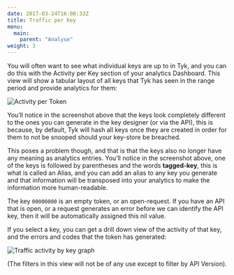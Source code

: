 ```yaml
---
date: 2017-03-24T16:00:33Z
title: Traffic per Key
menu:
  main:
    parent: "Analyse"
weight: 3 
---
```


You will often want to see what individual keys are up to in Tyk, and you can do this with the Activity per Key section of your analytics Dashboard. This view will show a tabular layout of all keys that Tyk has seen in the range period and provide analytics for them:

![Activity per Token][1]

You’ll notice in the screenshot above that the keys look completely different to the ones you can generate in the key designer (or via the API), this is because, by default, Tyk will hash all keys once they are created in order for them to not be snooped should your key-store be breached.

This poses a problem though, and that is that the keys also no longer have any meaning as analytics entries. You’ll notice in the screenshot above, one of the keys is followed by parentheses and the words **tagged-key**, this is what is called an Alias, and you can add an alias to any key you generate and that information will be transposed into your analytics to make the information more human-readable.

The key `00000000` is an empty token, or an open-request. If you have an API that is open, or a request generates an error before we can identify the API key, then it will be automatically assigned this nil value.

If you select a key, you can get a drill down view of the activity of that key, and the errors and codes that the token has generated:

![Traffic activity by key graph][2]

(The filters in this view will not be of any use except to filter by API Version).

[1]: /docs/img/dashboard/usage-data/activity_per_key_2.5.png
[2]: /docs/img/dashboard/usage-data/key_detail_2.5.png